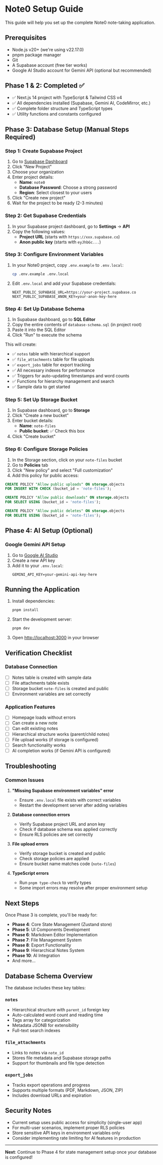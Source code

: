 # Note0 Setup Guide

This guide will help you set up the complete Note0 note-taking application.

## Prerequisites

- Node.js v20+ (we're using v22.17.0)
- pnpm package manager
- Git
- A Supabase account (free tier works)
- Google AI Studio account for Gemini API (optional but recommended)

## Phase 1 & 2: Completed ✅

- ✅ Next.js 14 project with TypeScript & Tailwind CSS v4
- ✅ All dependencies installed (Supabase, Gemini AI, CodeMirror, etc.)
- ✅ Complete folder structure and TypeScript types
- ✅ Utility functions and constants configured

## Phase 3: Database Setup (Manual Steps Required)

### Step 1: Create Supabase Project

1. Go to [Supabase Dashboard](https://supabase.com/dashboard)
2. Click "New Project"
3. Choose your organization
4. Enter project details:
   - **Name**: `note0` 
   - **Database Password**: Choose a strong password
   - **Region**: Select closest to your users
5. Click "Create new project"
6. Wait for the project to be ready (2-3 minutes)

### Step 2: Get Supabase Credentials

1. In your Supabase project dashboard, go to **Settings** → **API**
2. Copy the following values:
   - **Project URL** (starts with `https://xxx.supabase.co`)
   - **Anon public key** (starts with `eyJhbGc...`)

### Step 3: Configure Environment Variables

1. In your Note0 project, copy `.env.example` to `.env.local`:
   ```bash
   cp .env.example .env.local
   ```

2. Edit `.env.local` and add your Supabase credentials:
   ```env
   NEXT_PUBLIC_SUPABASE_URL=https://your-project.supabase.co
   NEXT_PUBLIC_SUPABASE_ANON_KEY=your-anon-key-here
   ```

### Step 4: Set Up Database Schema

1. In Supabase dashboard, go to **SQL Editor**
2. Copy the entire contents of `database-schema.sql` (in project root)
3. Paste it into the SQL Editor
4. Click "Run" to execute the schema

This will create:
- ✅ `notes` table with hierarchical support
- ✅ `file_attachments` table for file uploads
- ✅ `export_jobs` table for export tracking
- ✅ All necessary indexes for performance
- ✅ Triggers for auto-updating timestamps and word counts
- ✅ Functions for hierarchy management and search
- ✅ Sample data to get started

### Step 5: Set Up Storage Bucket

1. In Supabase dashboard, go to **Storage**
2. Click "Create a new bucket"
3. Enter bucket details:
   - **Name**: `note-files`
   - **Public bucket**: ✅ Check this box
4. Click "Create bucket"

### Step 6: Configure Storage Policies

1. In the Storage section, click on your `note-files` bucket
2. Go to **Policies** tab
3. Click "New policy" and select "Full customization"
4. Add this policy for public access:

```sql
CREATE POLICY "Allow public uploads" ON storage.objects 
FOR INSERT WITH CHECK (bucket_id = 'note-files');

CREATE POLICY "Allow public downloads" ON storage.objects 
FOR SELECT USING (bucket_id = 'note-files');

CREATE POLICY "Allow public deletes" ON storage.objects 
FOR DELETE USING (bucket_id = 'note-files');
```

## Phase 4: AI Setup (Optional)

### Google Gemini API Setup

1. Go to [Google AI Studio](https://makersuite.google.com/app/apikey)
2. Create a new API key
3. Add it to your `.env.local`:
   ```env
   GEMINI_API_KEY=your-gemini-api-key-here
   ```

## Running the Application

1. Install dependencies:
   ```bash
   pnpm install
   ```

2. Start the development server:
   ```bash
   pnpm dev
   ```

3. Open [http://localhost:3000](http://localhost:3000) in your browser

## Verification Checklist

### Database Connection
- [ ] Notes table is created with sample data
- [ ] File attachments table exists
- [ ] Storage bucket `note-files` is created and public
- [ ] Environment variables are set correctly

### Application Features
- [ ] Homepage loads without errors
- [ ] Can create a new note
- [ ] Can edit existing notes
- [ ] Hierarchical structure works (parent/child notes)
- [ ] File upload works (if storage is configured)
- [ ] Search functionality works
- [ ] AI completion works (if Gemini API is configured)

## Troubleshooting

### Common Issues

1. **"Missing Supabase environment variables" error**
   - Ensure `.env.local` file exists with correct variables
   - Restart the development server after adding variables

2. **Database connection errors**
   - Verify Supabase project URL and anon key
   - Check if database schema was applied correctly
   - Ensure RLS policies are set correctly

3. **File upload errors** 
   - Verify storage bucket is created and public
   - Check storage policies are applied
   - Ensure bucket name matches code (`note-files`)

4. **TypeScript errors**
   - Run `pnpm type-check` to verify types
   - Some import errors may resolve after proper environment setup

## Next Steps

Once Phase 3 is complete, you'll be ready for:

- **Phase 4**: Core State Management (Zustand store)
- **Phase 5**: UI Components Development  
- **Phase 6**: Markdown Editor Implementation
- **Phase 7**: File Management System
- **Phase 8**: Export Functionality
- **Phase 9**: Hierarchical Notes System
- **Phase 10**: AI Integration
- And more...

## Database Schema Overview

The database includes these key tables:

### `notes`
- Hierarchical structure with `parent_id` foreign key
- Auto-calculated word count and reading time
- Tags array for categorization
- Metadata JSONB for extensibility
- Full-text search indexes

### `file_attachments`
- Links to notes via `note_id`
- Stores file metadata and Supabase storage paths
- Support for thumbnails and file type detection

### `export_jobs`
- Tracks export operations and progress
- Supports multiple formats (PDF, Markdown, JSON, ZIP)
- Includes download URLs and expiration

## Security Notes

- Current setup uses public access for simplicity (single-user app)
- For multi-user scenarios, implement proper RLS policies
- Store sensitive API keys in environment variables only
- Consider implementing rate limiting for AI features in production

---

**Next**: Continue to Phase 4 for state management setup once your database is configured! 
